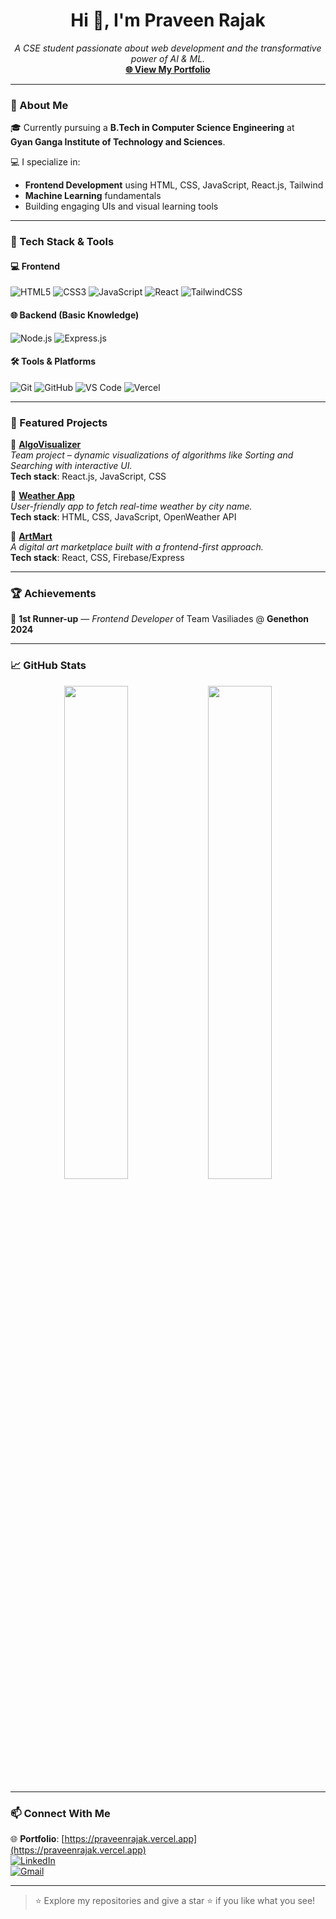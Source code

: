 <h1 align="center">Hi 👋, I'm Praveen Rajak</h1>
<p align="center">
  <i>A CSE student passionate about web development and the transformative power of AI & ML.</i><br>
  <a href="https://praveenrajak.vercel.app" target="_blank"><b>🌐 View My Portfolio</b></a>
</p>

---

### 🚀 About Me

🎓 Currently pursuing a **B.Tech in Computer Science Engineering** at  
**Gyan Ganga Institute of Technology and Sciences**.

💻 I specialize in:
- **Frontend Development** using HTML, CSS, JavaScript, React.js, Tailwind
- **Machine Learning** fundamentals
- Building engaging UIs and visual learning tools

---

### 🔧 Tech Stack & Tools

#### 💻 Frontend
![HTML5](https://img.shields.io/badge/HTML5-E34F26?style=for-the-badge&logo=html5&logoColor=white)
![CSS3](https://img.shields.io/badge/CSS3-1572B6?style=for-the-badge&logo=css3&logoColor=white)
![JavaScript](https://img.shields.io/badge/JavaScript-F7DF1E?style=for-the-badge&logo=javascript&logoColor=black)
![React](https://img.shields.io/badge/React-20232A?style=for-the-badge&logo=react&logoColor=61DAFB)
![TailwindCSS](https://img.shields.io/badge/TailwindCSS-38B2AC?style=for-the-badge&logo=tailwind-css&logoColor=white)

#### 🌐 Backend (Basic Knowledge)
![Node.js](https://img.shields.io/badge/Node.js-339933?style=for-the-badge&logo=nodedotjs&logoColor=white)
![Express.js](https://img.shields.io/badge/Express.js-000000?style=for-the-badge&logo=express&logoColor=white)

#### 🛠 Tools & Platforms
![Git](https://img.shields.io/badge/Git-F05032?style=for-the-badge&logo=git&logoColor=white)
![GitHub](https://img.shields.io/badge/GitHub-181717?style=for-the-badge&logo=github&logoColor=white)
![VS Code](https://img.shields.io/badge/VSCode-007ACC?style=for-the-badge&logo=visual-studio-code&logoColor=white)
![Vercel](https://img.shields.io/badge/Vercel-000000?style=for-the-badge&logo=vercel&logoColor=white)

---

### 📂 Featured Projects

🔹 **[AlgoVisualizer](https://github.com/Team-Vasiliades/ALGOVisualizer)**  
*Team project – dynamic visualizations of algorithms like Sorting and Searching with interactive UI.*  
**Tech stack**: React.js, JavaScript, CSS

🔹 **[Weather App](https://github.com/praveenraj027/Weather-App)**  
*User-friendly app to fetch real-time weather by city name.*  
**Tech stack**: HTML, CSS, JavaScript, OpenWeather API

🔹 **[ArtMart](https://github.com/praveenraj027/ArtMart)**  
*A digital art marketplace built with a frontend-first approach.*  
**Tech stack**: React, CSS, Firebase/Express

---

### 🏆 Achievements

👑 **1st Runner-up** — *Frontend Developer* of Team Vasiliades @ **Genethon 2024**

---

### 📈 GitHub Stats

<p align="center">
  <img src="https://github-readme-stats.vercel.app/api?username=praveenraj027&show_icons=true&theme=radical" width="45%" />
  <img src="https://github-readme-stats.vercel.app/api/top-langs/?username=praveenraj027&layout=compact&theme=radical" width="45%" />
</p>

---

### 📫 Connect With Me

🌐 **Portfolio**: [https://praveenrajak.vercel.app](https://praveenrajak.vercel.app)  
[![LinkedIn](https://img.shields.io/badge/-LinkedIn-blue?style=flat-square&logo=linkedin)](https://www.linkedin.com/in/praveen-rajak)  
[![Gmail](https://img.shields.io/badge/-Gmail-D14836?style=flat-square&logo=gmail)](mailto:praveenrajak0506@gmail.com)

---

> ⭐ Explore my repositories and give a star ⭐ if you like what you see!
